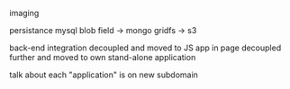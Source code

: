 imaging

persistance
mysql blob field
-> mongo gridfs
-> s3

back-end integration
decoupled and moved to JS app in page
decoupled further and moved to own stand-alone application


talk about each "application" is on new subdomain
